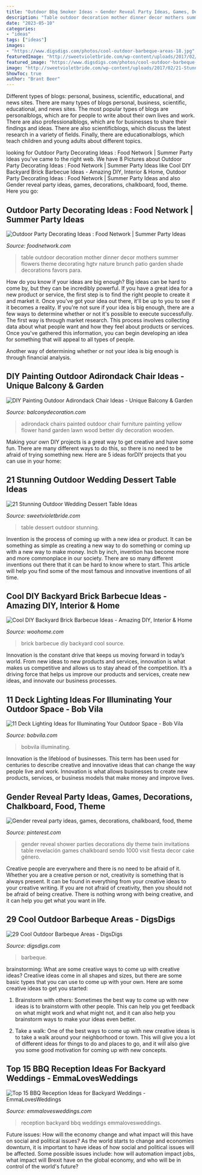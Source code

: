 ```yaml
---
title: "Outdoor Bbq Smoker Ideas ~ Gender Reveal Party Ideas, Games, Decorations, Chalkboard, Food, Theme"
description: "Table outdoor decoration mother dinner decor mothers summer flowers theme decorating hgtv nature brunch patio garden shade decorations favors para"
date: "2023-05-10"
categories:
- "ideas"
tags: ["ideas"]
images:
- "https://www.digsdigs.com/photos/cool-outdoor-barbeque-areas-18.jpg"
featuredImage: "http://sweetvioletbride.com/wp-content/uploads/2017/02/21-Stunning-Outdoor-Wedding-Dessert-Table-Ideas-15-pinterest-683x1024.jpg"
featured_image: "https://www.digsdigs.com/photos/cool-outdoor-barbeque-areas-18.jpg"
image: "http://sweetvioletbride.com/wp-content/uploads/2017/02/21-Stunning-Outdoor-Wedding-Dessert-Table-Ideas-15-pinterest-683x1024.jpg"
ShowToc: true
author: "Brant Beer"
---
```



Different types of blogs: personal, business, scientific, educational, and news sites.
There are many types of blogs personal, business, scientific, educational, and news sites. The most popular types of blogs are personalblogs, which are for people to write about their own lives and work. There are also professionalblogs, which are for businesses to share their findings and ideas. There are also scientificblogs, which discuss the latest research in a variety of fields. Finally, there are educationalblogs, which teach children and young adults about different topics.

	

		
looking for Outdoor Party Decorating Ideas : Food Network | Summer Party Ideas you've came to the right web. We have 8 Pictures about Outdoor Party Decorating Ideas : Food Network | Summer Party Ideas like Cool DIY Backyard Brick Barbecue Ideas - Amazing DIY, Interior &amp; Home, Outdoor Party Decorating Ideas : Food Network | Summer Party Ideas and also Gender reveal party ideas, games, decorations, chalkboard, food, theme. Here you go:
		
    
## Outdoor Party Decorating Ideas : Food Network | Summer Party Ideas

<img loading=lazy src="http://food.fnr.sndimg.com/content/dam/images/food/fullset/2012/4/10/0/summerparties_party-ready-spaces2_s3x4.jpg.rend.hgtvcom.966.1288.suffix/1371606335373.jpeg" onerror="this.onerror=null;this.src='https://tse4.mm.bing.net/th?id=OIP.I0lodmXBbS8rC0iKudH0JgHaJ4&amp;pid=15.1';" alt="Outdoor Party Decorating Ideas : Food Network | Summer Party Ideas">

_Source: foodnetwork.com_

>table outdoor decoration mother dinner decor mothers summer flowers theme decorating hgtv nature brunch patio garden shade decorations favors para. 

	

How do you know if your ideas are big enough?
Big ideas can be hard to come by, but they can be incredibly powerful. If you have a great idea for a new product or service, the first step is to find the right people to create it and market it. Once you've got your idea out there, it'll be up to you to see if it becomes a reality. If you're not sure if your idea is big enough, there are a few ways to determine whether or not it's possible to execute successfully. 
The first way is through market research. This process involves collecting data about what people want and how they feel about products or services. Once you've gathered this information, you can begin developing an idea for something that will appeal to all types of people. 

Another way of determining whether or not your idea is big enough is through financial analysis.

    
## DIY Painting Outdoor Adirondack Chair Ideas - Unique Balcony &amp; Garden

<img loading=lazy src="https://www.balconydecoration.com/wp-content/uploads/2019/08/Painted-Adirondack-Chairs-17.jpg" onerror="this.onerror=null;this.src='https://tse4.mm.bing.net/th?id=OIP.7JnnHQY9BjWu3vHjFzPjcAHaJ5&amp;pid=15.1';" alt="DIY Painting Outdoor Adirondack Chair Ideas - Unique Balcony &amp; Garden">

_Source: balconydecoration.com_

>adirondack chairs painted outdoor chair furniture painting yellow flower hand garden lawn wood better diy decoration wooden. 

	

Making your own DIY projects is a great way to get creative and have some fun. There are many different ways to do this, so there is no need to be afraid of trying something new. Here are 5 ideas forDIY projects that you can use in your home: 

    
## 21 Stunning Outdoor Wedding Dessert Table Ideas

<img loading=lazy src="http://sweetvioletbride.com/wp-content/uploads/2017/02/21-Stunning-Outdoor-Wedding-Dessert-Table-Ideas-15-pinterest-683x1024.jpg" onerror="this.onerror=null;this.src='https://tse2.mm.bing.net/th?id=OIP.jNA-zVSh4Zls6uZQVKT6DQHaLG&amp;pid=15.1';" alt="21 Stunning Outdoor Wedding Dessert Table Ideas">

_Source: sweetvioletbride.com_

>table dessert outdoor stunning. 

	

Invention is the process of coming up with a new idea or product. It can be something as simple as creating a new way to do something or coming up with a new way to make money. Inch by inch, invention has become more and more commonplace in our society. There are so many different inventions out there that it can be hard to know where to start. This article will help you find some of the most famous and innovative inventions of all time.

    
## Cool DIY Backyard Brick Barbecue Ideas - Amazing DIY, Interior &amp; Home

<img loading=lazy src="https://www.woohome.com/wp-content/uploads/2016/02/brick-barbecue-tips-6.jpg" onerror="this.onerror=null;this.src='https://tse1.mm.bing.net/th?id=OIP.Aa9R4qT_G_HiWW_Pc9M2YAHaFj&amp;pid=15.1';" alt="Cool DIY Backyard Brick Barbecue Ideas - Amazing DIY, Interior &amp; Home">

_Source: woohome.com_

>brick barbecue diy backyard cool source. 

	

Innovation is the constant drive that keeps us moving forward in today’s world. From new ideas to new products and services, innovation is what makes us competitive and allows us to stay ahead of the competition. It’s a driving force that helps us improve our products and services, create new ideas, and innovate our business processes.

    
## 11 Deck Lighting Ideas For Illuminating Your Outdoor Space - Bob Vila

<img loading=lazy src="https://empire-s3-production.bobvila.com/slides/42266/original/iStock-543068556-deck-lighting-ideas.jpg?1619827559" onerror="this.onerror=null;this.src='https://tse1.mm.bing.net/th?id=OIP.plMYs2y--wnwvRP9KnOUogHaE8&amp;pid=15.1';" alt="11 Deck Lighting Ideas for Illuminating Your Outdoor Space - Bob Vila">

_Source: bobvila.com_

>bobvila illuminating. 

	

Innovation is the lifeblood of businesses. This term has been used for centuries to describe creative and innovative ideas that can change the way people live and work. Innovation is what allows businesses to create new products, services, or business models that make money and improve lives.

    
## Gender Reveal Party Ideas, Games, Decorations, Chalkboard, Food, Theme

<img loading=lazy src="https://i.pinimg.com/736x/fa/65/1f/fa651f74c8053dd0176ec0cbc9368445.jpg" onerror="this.onerror=null;this.src='https://tse4.mm.bing.net/th?id=OIP.fHbNkb_UxeBxJTXgfptAlgHaJ3&amp;pid=15.1';" alt="Gender reveal party ideas, games, decorations, chalkboard, food, theme">

_Source: pinterest.com_

>gender reveal shower parties decorations diy theme twin invitations table revelación games chalkboard sendo 1000 visit fiesta decor cake género. 

	

Creative people are everywhere and there is no need to be afraid of it. Whether you are a creative person or not, creativity is something that is always present. It can be found in everything from your creative ideas to your creative writing. If you are not afraid of creativity, then you should not be afraid of being creative. There is nothing wrong with being creative, and it can help you get what you want in life.

    
## 29 Cool Outdoor Barbeque Areas - DigsDigs

<img loading=lazy src="https://www.digsdigs.com/photos/cool-outdoor-barbeque-areas-18.jpg" onerror="this.onerror=null;this.src='https://tse1.mm.bing.net/th?id=OIP.A51nKJLgtPooQqI3cpvqJAAAAA&amp;pid=15.1';" alt="29 Cool Outdoor Barbeque Areas - DigsDigs">

_Source: digsdigs.com_

>barbeque. 

	

brainstorming: What are some creative ways to come up with creative ideas?
Creative ideas come in all shapes and sizes, but there are some basic types that you can use to come up with your own. Here are some creative ideas to get you started:
1. Brainstorm with others: Sometimes the best way to come up with new ideas is to brainstorm with other people. This can help you get feedback on what might work and what might not, and it can also help you brainstorm ways to make your ideas even better.

2. Take a walk: One of the best ways to come up with new creative ideas is to take a walk around your neighborhood or town. This will give you a lot of different ideas for things to do and places to go, and it will also give you some good motivation for coming up with new concepts.


    
## Top 15 BBQ Reception Ideas For Backyard Weddings - EmmaLovesWeddings

<img loading=lazy src="http://emmalovesweddings.com/wp-content/uploads/2018/05/bbq-buffet-backyard-wedding-reception-ideas.jpg" onerror="this.onerror=null;this.src='https://tse2.mm.bing.net/th?id=OIP.4_-mYUQtj9ElKkJzFWPdfgHaLH&amp;pid=15.1';" alt="Top 15 BBQ Reception Ideas for Backyard Weddings - EmmaLovesWeddings">

_Source: emmalovesweddings.com_

>reception backyard bbq weddings emmalovesweddings. 

	

Future issues: How will the economy change and what impact will this have on social and political issues?
As the world starts to change and economies downturn, it is important to have ideas of how social and political issues will be affected. Some possible issues include: how will automation impact jobs, what impact will Brexit have on the global economy, and who will be in control of the world's future?

